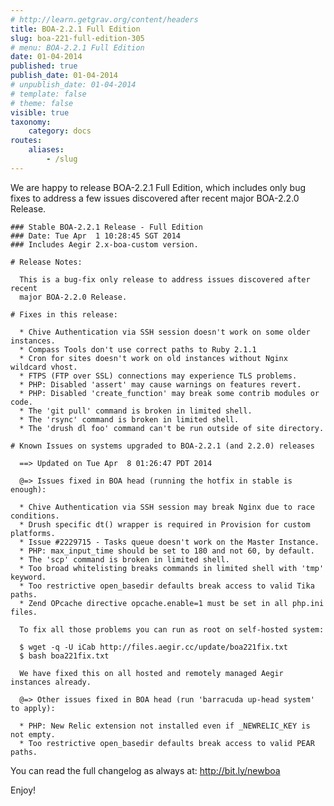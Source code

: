 ```yaml
---
# http://learn.getgrav.org/content/headers
title: BOA-2.2.1 Full Edition
slug: boa-221-full-edition-305
# menu: BOA-2.2.1 Full Edition
date: 01-04-2014
published: true
publish_date: 01-04-2014
# unpublish_date: 01-04-2014
# template: false
# theme: false
visible: true
taxonomy:
    category: docs
routes:
    aliases:
        - /slug
---
```


 We are happy to release BOA-2.2.1 Full Edition, which includes only bug fixes to address a few issues discovered after recent major BOA-2.2.0 Release.

 
    ### Stable BOA-2.2.1 Release - Full Edition
    ### Date: Tue Apr  1 10:28:45 SGT 2014
    ### Includes Aegir 2.x-boa-custom version.
    
    # Release Notes:
    
      This is a bug-fix only release to address issues discovered after recent
      major BOA-2.2.0 Release.
    
    # Fixes in this release:
    
      * Chive Authentication via SSH session doesn't work on some older instances.
      * Compass Tools don't use correct paths to Ruby 2.1.1
      * Cron for sites doesn't work on old instances without Nginx wildcard vhost.
      * FTPS (FTP over SSL) connections may experience TLS problems.
      * PHP: Disabled 'assert' may cause warnings on features revert.
      * PHP: Disabled 'create_function' may break some contrib modules or code.
      * The 'git pull' command is broken in limited shell.
      * The 'rsync' command is broken in limited shell.
      * The 'drush dl foo' command can't be run outside of site directory.
    
    # Known Issues on systems upgraded to BOA-2.2.1 (and 2.2.0) releases
    
      ==> Updated on Tue Apr  8 01:26:47 PDT 2014
    
      @=> Issues fixed in BOA head (running the hotfix in stable is enough):
    
      * Chive Authentication via SSH session may break Nginx due to race conditions.
      * Drush specific dt() wrapper is required in Provision for custom platforms.
      * Issue #2229715 - Tasks queue doesn't work on the Master Instance.
      * PHP: max_input_time should be set to 180 and not 60, by default.
      * The 'scp' command is broken in limited shell.
      * Too broad whitelisting breaks commands in limited shell with 'tmp' keyword.
      * Too restrictive open_basedir defaults break access to valid Tika paths.
      * Zend OPcache directive opcache.enable=1 must be set in all php.ini files.
    
      To fix all those problems you can run as root on self-hosted system:
    
      $ wget -q -U iCab http://files.aegir.cc/update/boa221fix.txt
      $ bash boa221fix.txt
    
      We have fixed this on all hosted and remotely managed Aegir instances already.
    
      @=> Other issues fixed in BOA head (run 'barracuda up-head system' to apply):
    
      * PHP: New Relic extension not installed even if _NEWRELIC_KEY is not empty.
      * Too restrictive open_basedir defaults break access to valid PEAR paths.
    


 You can read the full changelog as always at: http://bit.ly/newboa

Enjoy!